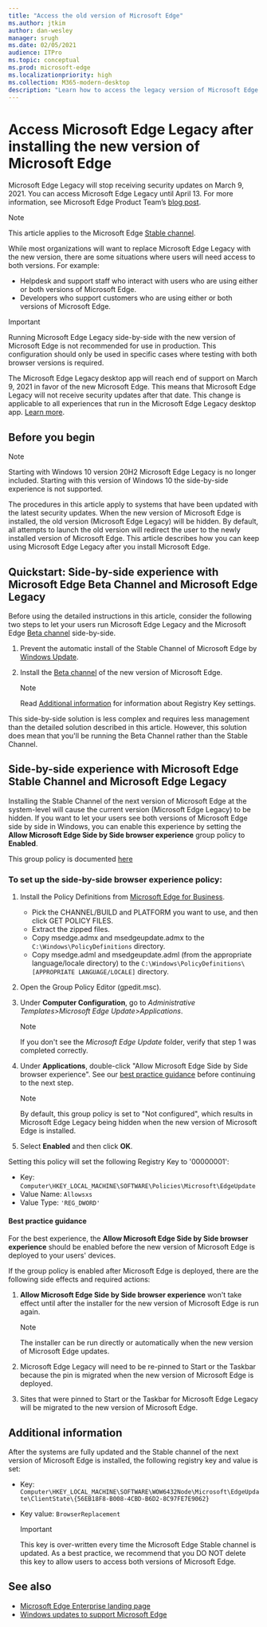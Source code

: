 ```yaml
---
title: "Access the old version of Microsoft Edge"
ms.author: jtkim
author: dan-wesley
manager: srugh
ms.date: 02/05/2021
audience: ITPro
ms.topic: conceptual
ms.prod: microsoft-edge
ms.localizationpriority: high
ms.collection: M365-modern-desktop
description: "Learn how to access the legacy version of Microsoft Edge."
---
```


# Access Microsoft Edge Legacy after installing the new version of Microsoft Edge

Microsoft Edge Legacy will stop receiving security updates on March 9, 2021. You can access Microsoft Edge Legacy until April 13. For more information, see Microsoft Edge Product Team’s [blog post](https://aka.ms/EdgeLegacyEOS).

> [!NOTE]
> This article applies to the Microsoft Edge [Stable channel](microsoft-edge-channels.md).

While most organizations will want to replace Microsoft Edge Legacy with the new version, there are some situations where users will need access to both versions. For example:

- Helpdesk and support staff who interact with users who are using either or both versions of Microsoft Edge.
- Developers who support customers who are using either or both versions of Microsoft Edge.

> [!IMPORTANT]
> Running Microsoft Edge Legacy side-by-side with the new version of Microsoft Edge is not recommended for use in production. This configuration should only be used in specific cases where testing with both browser versions is required.
>
> The Microsoft Edge Legacy desktop app will reach end of support on March 9, 2021 in favor of the new Microsoft Edge. This means that Microsoft Edge Legacy will not receive security updates after that date. This change is applicable to all experiences that run in the Microsoft Edge Legacy desktop app. [Learn more](https://techcommunity.microsoft.com/t5/microsoft-365-blog/microsoft-365-apps-say-farewell-to-internet-explorer-11-and/ba-p/1591666).

## Before you begin
> [!NOTE]
> Starting with Windows 10 version 20H2 Microsoft Edge Legacy is no longer included. Starting with this version of Windows 10 the side-by-side experience is not supported.

The procedures in this article apply to systems that have been updated with the latest security updates. When the new version of Microsoft Edge is installed, the old version (Microsoft Edge Legacy) will be hidden. By default, all attempts to launch the old version will redirect the user to the newly installed version of Microsoft Edge. This article describes how you can keep using Microsoft Edge Legacy after you install Microsoft Edge.

## Quickstart: Side-by-side experience with Microsoft Edge Beta Channel and Microsoft Edge Legacy

Before using the detailed instructions in this article, consider the following two steps to let your users run Microsoft Edge Legacy and the Microsoft Edge [Beta channel](microsoft-edge-channels.md) side-by-side.

1. Prevent the automatic install of the Stable Channel of Microsoft Edge by [Windows Update](https://support.microsoft.com/help/12373/windows-update-faq).
2. Install the [Beta channel](https://www.microsoft.com/edge/business/download) of the new version of Microsoft Edge.

   > [!NOTE]
   > Read [Additional information](#additional-information) for information about Registry Key settings.

This side-by-side solution is less complex and requires less management than the detailed solution described in this article. However, this solution does mean that you'll be running the Beta Channel rather than the Stable Channel.

## Side-by-side experience with Microsoft Edge Stable Channel and Microsoft Edge Legacy

Installing the Stable Channel of the next version of Microsoft Edge at the system-level will cause the current version (Microsoft Edge Legacy) to be hidden. If you want to let your users see both versions of Microsoft Edge side by side in Windows, you can enable this experience by setting the **Allow Microsoft Edge Side by Side browser experience** group policy to **Enabled**.

This group policy is documented [here](./microsoft-edge-update-policies.md#allowsxs)

### To set up the side-by-side browser experience policy:

1. Install the Policy Definitions from [Microsoft Edge for Business](https://www.microsoft.com/edge/business/download).

   - Pick the CHANNEL/BUILD and PLATFORM you want to use, and then click GET POLICY FILES.
   - Extract the zipped files.
   - Copy msedge.admx and msedgeupdate.admx to the `C:\Windows\PolicyDefinitions` directory.
   - Copy msedge.adml and msedgeupdate.adml (from the appropriate language/locale directory) to the `C:\Windows\PolicyDefinitions\[APPROPRIATE LANGUAGE/LOCALE]` directory.

2. Open the Group Policy Editor (gpedit.msc).
3. Under **Computer Configuration**, go to *Administrative Templates>Microsoft Edge Update>Applications*.

    > [!NOTE]
    > If you don't see the *Microsoft Edge Update* folder, verify that step 1 was completed correctly.

4. Under **Applications**, double-click "Allow Microsoft Edge Side by Side browser experience". See our [best practice guidance](#best-practice-guidance) before continuing to the next step.

    > [!NOTE]
    > By default, this group policy is set to "Not configured", which results in Microsoft Edge Legacy being hidden when the new version of Microsoft Edge is installed.

5. Select **Enabled** and then click **OK**.  

Setting this policy will set the following Registry Key  to '00000001':

- Key: `Computer\HKEY_LOCAL_MACHINE\SOFTWARE\Policies\Microsoft\EdgeUpdate`
- Value Name: `Allowsxs`
- Value Type: `'REG_DWORD'`

#### Best practice guidance

For the best experience, the **Allow Microsoft Edge Side by Side browser experience** should be enabled before the new version of Microsoft Edge is deployed to your users' devices.

If the group policy is enabled after Microsoft Edge is deployed, there are the following side effects and required actions:

1. **Allow Microsoft Edge Side by Side browser experience** won't take effect until after the installer for the new version of Microsoft Edge is run again.

   > [!NOTE]
   > The installer can be run directly or automatically when the new version of Microsoft Edge updates.

2. Microsoft Edge Legacy will need to be re-pinned to Start or the Taskbar because the pin is migrated when the new version of Microsoft Edge is deployed.
3. Sites that were pinned to Start or the Taskbar for Microsoft Edge Legacy will be migrated to the new version of Microsoft Edge.

## Additional information

After the systems are fully updated and the Stable channel of the next version of Microsoft Edge is installed, the following registry key and value is set:

- Key: `Computer\HKEY_LOCAL_MACHINE\SOFTWARE\WOW6432Node\Microsoft\EdgeUpdate\ClientState\{56EB18F8-B008-4CBD-B6D2-8C97FE7E9062}`
- Key value: `BrowserReplacement`

  > [!IMPORTANT]
  > This key is over-written every time the Microsoft Edge Stable channel is updated. As a best practice, we recommend that you DO NOT delete this key to allow users to access both versions of Microsoft Edge.

## See also

- [Microsoft Edge Enterprise landing page](https://aka.ms/EdgeEnterprise)
- [Windows updates to support Microsoft Edge](microsoft-edge-sysupdate-windows-updates.md)